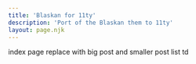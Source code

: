 ```yaml
---
title: 'Blaskan for 11ty'
description: 'Port of the Blaskan them to 11ty'
layout: page.njk
---
```

index page replace with big post and smaller post list td
